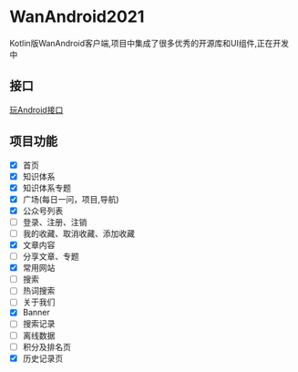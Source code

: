 # WanAndroid2021

Kotlin版WanAndroid客户端,项目中集成了很多优秀的开源库和UI组件,正在开发中

## 接口

[玩Android接口](http://www.wanandroid.com/blog/show/2)

## 项目功能

- [x] 首页
- [x] 知识体系
- [x] 知识体系专题
- [x] 广场(每日一问，项目,导航)  
- [x] 公众号列表
- [ ] 登录、注册、注销
- [ ] 我的收藏、取消收藏、添加收藏
- [x] 文章内容
- [ ] 分享文章、专题
- [x] 常用网站
- [ ] 搜索
- [ ] 热词搜索
- [ ] 关于我们
- [x] Banner
- [ ] 搜索记录
- [ ] 离线数据
- [ ] 积分及排名页
- [x] 历史记录页